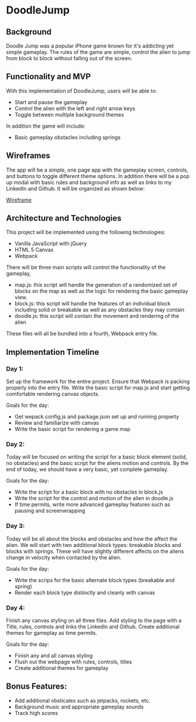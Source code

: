 # DoodleJump

## Background

Doodle Jump was a popular iPhone game known for it's addicting yet simple gameplay. The rules of the game are simple, control the alien to jump from block to block without falling out of the screen.

## Functionality and MVP

With this implementation of DoodleJump, users will be able to:
  * Start and pause the gameplay
  * Control the alien with the left and right arrow keys
  * Toggle between multiple background themes

 In addition the game will include:
  * Basic gameplay obstacles including springs


## Wireframes

The app will be a simple, one page app with the gameplay screen, controls, and buttons to toggle different theme options. In addition there will be a pop up modal with basic rules and background info as well as links to my LinkedIn and Github. It will be organized as shown below:

[Wireframe](doodle_wire_frame)

## Architecture and Technologies

This project will be implemented using the following technologies:
* Vanilla JavaScript with jQuery
* HTML 5 Canvas
* Webpack

There will be three main scripts will control the functionality of the gameplay,
* map.js: this script will handle the generation of a randomized set of blocks on the map as well as the logic for rendering the basic gameplay view.
* block.js: this script will handle the features of an individual block including solid or breakable as well as any obstacles they may contain
* doodle.js: this script will contain the movement and rendering of the alien

These files will all be bundled into a fourth, Webpack entry file.

## Implementation Timeline

### Day 1:
Set up the framework for the entire project. Ensure that Webpack is packing properly into the entry file. Write the basic script for map.js and start getting comfortable rendering canvas objects.

Goals for the day:
* Get wepack.config.js and package.json set up and running property
* Review and familiarize with canvas
* Write the basic script for rendering a game map

### Day 2:
Today will be focused on writing the script for a basic block element (solid, no obstacles) and the basic script for the aliens motion and controls. By the end of today, we should have a very basic, yet complete gameplay.

Goals for the day:
* Write the script for a basic block with no obstacles in block.js
* Write the script for the control and motion of the alien in doodle.js
* If time permits, write more advanced gameplay features such as pausing and screenwrapping

### Day 3:
Today will be all about the blocks and obstacles and how the affect the alien. We will start with two additional block types: breakable blocks and blocks with springs. These will have slightly different affects on the aliens change in velocity when contacted by the alien.

Goals for the day:
* Write the scrips for the basic alternate block types (breakable and spring)
* Render each block type distinctly and cleanly with canvas

### Day 4:
Finish any canvas styling on all three files. Add styling to the page with a Title, rules, controls and links the LinkedIn and Github. Create additional themes for gameplay as time permits.

Goals for the day:
* Finish any and all canvas styling
* Flush out the webpage with rules, controls, titles
* Create additional themes for gameplay


## Bonus Features:
* Add additional obsticales such as jetpacks, rockets, etc.
* Background music and appropriate gameplay sounds
* Track high scores

